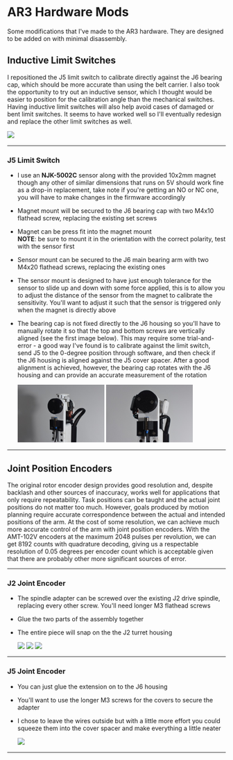# AR3 Hardware Mods
Some modifications that I've made to the AR3 hardware. They are designed to be added on with minimal disassembly.

## Inductive Limit Switches
I repositioned the J5 limit switch to calibrate directly against the J6 bearing cap, which should be more accurate than using the belt carrier. I also took the opportunity to try out an inductive sensor, which I thought would be easier to position for the calibration angle than the mechanical switches. Having inductive limit switches will also help avoid cases of damaged or bent limit switches. It seems to have worked well so I'll eventually redesign and replace the other limit switches as well.

[![](http://img.youtube.com/vi/8Dm-i5OytqE/0.jpg)](https://www.youtube.com/watch?v=8Dm-i5OytqE "J5 Inductive Limit Switch")

-----

### J5 Limit Switch
* I use an **NJK-5002C** sensor along with the provided 10x2mm magnet though any other of similar dimensions that runs on 5V should work fine as a drop-in replacement, take note if you're getting an NO or NC one, you will have to make changes in the firmware accordingly
* Magnet mount will be secured to the J6 bearing cap with two M4x10 flathead screw, replacing the existing set screws
* Magnet can be press fit into the magnet mount  
  **NOTE**: be sure to mount it in the orientation with the correct polarity, test with the sensor first
* Sensor mount can be secured to the J6 main bearing arm with two M4x20 flathead screws, replacing the existing ones
* The sensor mount is designed to have just enough tolerance for the sensor to slide up and down with some force applied, this is to allow you to adjust the distance of the sensor from the magnet to calibrate the sensitivity. You'll want to adjust it such that the sensor is triggered only when the magnet is directly above
* The bearing cap is not fixed directly to the J6 housing so you'll have to manually rotate it so that the top and bottom screws are vertically aligned (see the first image below). This may require some trial-and-error - a good way I've found is to calibrate against the limit switch, send J5 to the 0-degree position through software, and then check if the J6 housing is aligned against the J5 cover spacer. After a good alignment is achieved, however, the bearing cap rotates with the J6 housing and can provide an accurate measurement of the rotation

  <img src=./images/j5_limit_switch_1.jpg width="200">
  <img src=./images/j5_limit_switch_2.jpg width="200">

-----

## Joint Position Encoders
The original rotor encoder design provides good resolution and, despite backlash and other sources of inaccuracy, works well for applications that only require repeatability. Task positions can be taught and the actual joint positions do not matter too much. However, goals produced by motion planning require accurate correspondence between the actual and intended positions of the arm. At the cost of some resolution, we can achieve much more accurate control of the arm with joint position encoders. With the AMT-102V encoders at the maximum 2048 pulses per revolution, we can get 8192 counts with quadrature decoding, giving us a respectable resolution of 0.05 degrees per encoder count which is acceptable given that there are probably other more significant sources of error.

-----

### J2 Joint Encoder
* The spindle adapter can be screwed over the existing J2 drive spindle, replacing every other screw. You'll need longer M3 flathead screws
* Glue the two parts of the assembly together
* The entire piece will snap on the the J2 turret housing

  <img src=./images/j2_assembly_1.jpg width="200">
  <img src=./images/j2_assembly_2.jpg width="200">
  <img src=./images/j2_assembly_3.jpg width="200">

-----

### J5 Joint Encoder
* You can just glue the extension on to the J6 housing
* You'll want to use the longer M3 screws for the covers to secure the adapter
* I chose to leave the wires outside but with a little more effort you could squeeze them into the cover spacer and make everything a little neater

  <img src=./images/j5_cover.jpg width="200">

-----
